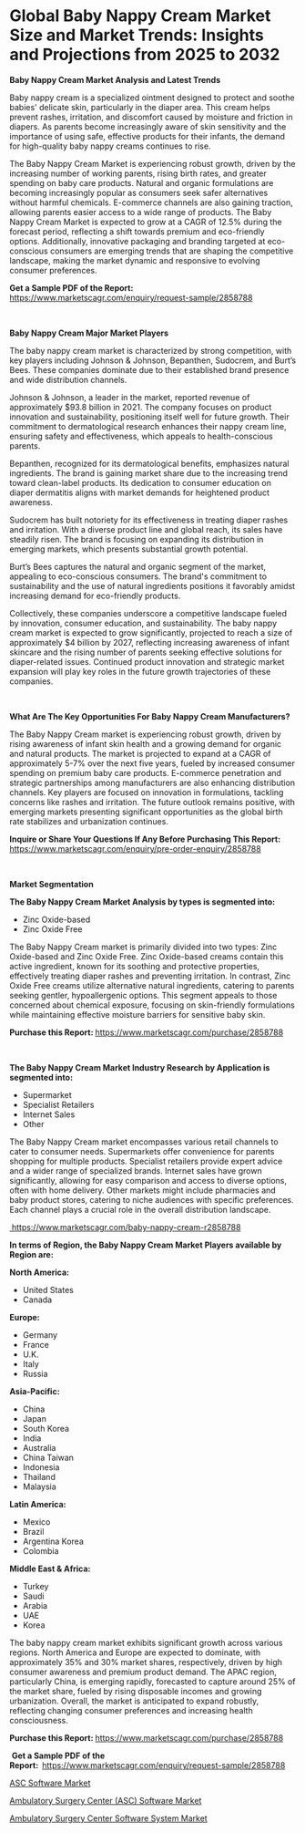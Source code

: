 <p><h1>Global Baby Nappy Cream Market Size and Market Trends: Insights and Projections from 2025 to 2032</h1></p><p><strong>Baby Nappy Cream Market Analysis and Latest Trends</strong></p>
<p><p>Baby nappy cream is a specialized ointment designed to protect and soothe babies' delicate skin, particularly in the diaper area. This cream helps prevent rashes, irritation, and discomfort caused by moisture and friction in diapers. As parents become increasingly aware of skin sensitivity and the importance of using safe, effective products for their infants, the demand for high-quality baby nappy creams continues to rise.</p><p>The Baby Nappy Cream Market is experiencing robust growth, driven by the increasing number of working parents, rising birth rates, and greater spending on baby care products. Natural and organic formulations are becoming increasingly popular as consumers seek safer alternatives without harmful chemicals. E-commerce channels are also gaining traction, allowing parents easier access to a wide range of products. The Baby Nappy Cream Market is expected to grow at a CAGR of 12.5% during the forecast period, reflecting a shift towards premium and eco-friendly options. Additionally, innovative packaging and branding targeted at eco-conscious consumers are emerging trends that are shaping the competitive landscape, making the market dynamic and responsive to evolving consumer preferences.</p></p>
<p><strong>Get a Sample PDF of the Report:&nbsp;</strong> <a href="https://www.marketscagr.com/enquiry/request-sample/2858788?utm_campaign=1848&utm_medium=2&utm_source=Github&utm_content=ia&utm_term=12032025&utm_id=baby-nappy-cream">https://www.marketscagr.com/enquiry/request-sample/2858788</a></p>
<p>&nbsp;</p>
<p><strong>Baby Nappy Cream Major Market Players</strong></p>
<p><p>The baby nappy cream market is characterized by strong competition, with key players including Johnson & Johnson, Bepanthen, Sudocrem, and Burt’s Bees. These companies dominate due to their established brand presence and wide distribution channels.</p><p>Johnson & Johnson, a leader in the market, reported revenue of approximately $93.8 billion in 2021. The company focuses on product innovation and sustainability, positioning itself well for future growth. Their commitment to dermatological research enhances their nappy cream line, ensuring safety and effectiveness, which appeals to health-conscious parents.</p><p>Bepanthen, recognized for its dermatological benefits, emphasizes natural ingredients. The brand is gaining market share due to the increasing trend toward clean-label products. Its dedication to consumer education on diaper dermatitis aligns with market demands for heightened product awareness.</p><p>Sudocrem has built notoriety for its effectiveness in treating diaper rashes and irritation. With a diverse product line and global reach, its sales have steadily risen. The brand is focusing on expanding its distribution in emerging markets, which presents substantial growth potential.</p><p>Burt’s Bees captures the natural and organic segment of the market, appealing to eco-conscious consumers. The brand's commitment to sustainability and the use of natural ingredients positions it favorably amidst increasing demand for eco-friendly products.</p><p>Collectively, these companies underscore a competitive landscape fueled by innovation, consumer education, and sustainability. The baby nappy cream market is expected to grow significantly, projected to reach a size of approximately $4 billion by 2027, reflecting increasing awareness of infant skincare and the rising number of parents seeking effective solutions for diaper-related issues. Continued product innovation and strategic market expansion will play key roles in the future growth trajectories of these companies.</p></p>
<p>&nbsp;</p>
<p><strong>What Are The Key Opportunities For Baby Nappy Cream Manufacturers?</strong></p>
<p><p>The Baby Nappy Cream market is experiencing robust growth, driven by rising awareness of infant skin health and a growing demand for organic and natural products. The market is projected to expand at a CAGR of approximately 5-7% over the next five years, fueled by increased consumer spending on premium baby care products. E-commerce penetration and strategic partnerships among manufacturers are also enhancing distribution channels. Key players are focused on innovation in formulations, tackling concerns like rashes and irritation. The future outlook remains positive, with emerging markets presenting significant opportunities as the global birth rate stabilizes and urbanization continues.</p></p>
<p><strong>Inquire or Share Your Questions If Any Before Purchasing This Report:</strong> <a href="https://www.marketscagr.com/enquiry/pre-order-enquiry/2858788?utm_campaign=1848&utm_medium=2&utm_source=Github&utm_content=ia&utm_term=12032025&utm_id=baby-nappy-cream">https://www.marketscagr.com/enquiry/pre-order-enquiry/2858788</a></p>
<p>&nbsp;</p>
<p><strong>Market Segmentation</strong></p>
<p><strong>The Baby Nappy Cream Market Analysis by types is segmented into:</strong></p>
<p><ul><li>Zinc Oxide-based</li><li>Zinc Oxide Free</li></ul></p>
<p><p>The Baby Nappy Cream market is primarily divided into two types: Zinc Oxide-based and Zinc Oxide Free. Zinc Oxide-based creams contain this active ingredient, known for its soothing and protective properties, effectively treating diaper rashes and preventing irritation. In contrast, Zinc Oxide Free creams utilize alternative natural ingredients, catering to parents seeking gentler, hypoallergenic options. This segment appeals to those concerned about chemical exposure, focusing on skin-friendly formulations while maintaining effective moisture barriers for sensitive baby skin.</p></p>
<p><strong>Purchase this Report:&nbsp;</strong><a href="https://www.marketscagr.com/purchase/2858788?utm_campaign=1848&utm_medium=2&utm_source=Github&utm_content=ia&utm_term=12032025&utm_id=baby-nappy-cream">https://www.marketscagr.com/purchase/2858788</a></p>
<p>&nbsp;</p>
<p><strong>The Baby Nappy Cream Market Industry Research by Application is segmented into:</strong></p>
<p><ul><li>Supermarket</li><li>Specialist Retailers</li><li>Internet Sales</li><li>Other</li></ul></p>
<p><p>The Baby Nappy Cream market encompasses various retail channels to cater to consumer needs. Supermarkets offer convenience for parents shopping for multiple products. Specialist retailers provide expert advice and a wider range of specialized brands. Internet sales have grown significantly, allowing for easy comparison and access to diverse options, often with home delivery. Other markets might include pharmacies and baby product stores, catering to niche audiences with specific preferences. Each channel plays a crucial role in the overall distribution landscape.</p></p>
<p><a href="https://www.marketscagr.com/baby-nappy-cream-r2858788?utm_campaign=1848&utm_medium=2&utm_source=Github&utm_content=ia&utm_term=12032025&utm_id=baby-nappy-cream">&nbsp;https://www.marketscagr.com/baby-nappy-cream-r2858788</a></p>
<p><strong>In terms of Region, the Baby Nappy Cream Market Players available by Region are:</strong></p>
<p>
    <p> <strong> North America: </strong>
        <ul>
            <li>United States</li>
            <li>Canada</li>
        </ul>
        </p> 
    <p> <strong> Europe: </strong>
        <ul>
            <li>Germany</li>
            <li>France</li>
            <li>U.K.</li>
            <li>Italy</li>
            <li>Russia</li>
        </ul>
        </p> 
    <p> <strong> Asia-Pacific: </strong>
        <ul>
            <li>China</li>
            <li>Japan</li>
            <li>South Korea</li>
            <li>India</li>
            <li>Australia</li>
            <li>China Taiwan</li>
            <li>Indonesia</li>
            <li>Thailand</li>
            <li>Malaysia</li>
        </ul>
        </p> 
    <p> <strong> Latin America: </strong>
        <ul>
            <li>Mexico</li>
            <li>Brazil</li>
            <li>Argentina Korea</li>
            <li>Colombia</li>
        </ul>
        </p> 
    <p> <strong> Middle East & Africa: </strong>
        <ul>
            <li>Turkey</li>
            <li>Saudi</li>
            <li>Arabia</li>
            <li>UAE</li>
            <li>Korea</li>
        </ul>
    </p>
    </p>
<p><p>The baby nappy cream market exhibits significant growth across various regions. North America and Europe are expected to dominate, with approximately 35% and 30% market shares, respectively, driven by high consumer awareness and premium product demand. The APAC region, particularly China, is emerging rapidly, forecasted to capture around 25% of the market share, fueled by rising disposable incomes and growing urbanization. Overall, the market is anticipated to expand robustly, reflecting changing consumer preferences and increasing health consciousness.</p></p>
<p><strong>Purchase this Report: </strong><a href="https://www.marketscagr.com/purchase/2858788?utm_campaign=1848&utm_medium=2&utm_source=Github&utm_content=ia&utm_term=12032025&utm_id=baby-nappy-cream">https://www.marketscagr.com/purchase/2858788</a></p>
<p>&nbsp;<strong>Get a Sample PDF of the Report:&nbsp;&nbsp;</strong><a href="https://www.marketscagr.com/enquiry/request-sample/2858788?utm_campaign=1848&utm_medium=2&utm_source=Github&utm_content=ia&utm_term=12032025&utm_id=baby-nappy-cream">https://www.marketscagr.com/enquiry/request-sample/2858788</a></p>
<p><strong></strong></p>
<p><p><a href="https://github.com/shapurforouz/Market-Research-Report-List-1/blob/main/asc-software-market.md?utm_campaign=1848&utm_medium=2&utm_source=Github&utm_content=ia&utm_term=12032025&utm_id=baby-nappy-cream">ASC Software Market</a></p><p><a href="https://github.com/WillieWoodard/Market-Research-Report-List-7/blob/main/ambulatory-surgery-center-asc-software-market.md?utm_campaign=1848&utm_medium=2&utm_source=Github&utm_content=ia&utm_term=12032025&utm_id=baby-nappy-cream">Ambulatory Surgery Center (ASC) Software Market</a></p><p><a href="https://github.com/siriyagayo/Market-Research-Report-List-1/blob/main/ambulatory-surgery-center-software-system-market.md?utm_campaign=1848&utm_medium=2&utm_source=Github&utm_content=ia&utm_term=12032025&utm_id=baby-nappy-cream">Ambulatory Surgery Center Software System Market</a></p></p>
